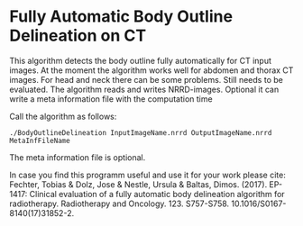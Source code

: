 # Fully Automatic Body Outline Delineation on CT

This algorithm detects the body outline fully automatically for CT input images. 
At the moment the algorithm works well for abdomen and thorax CT images. For head and neck there can be some problems. Still needs to be evaluated.
The algorithm reads and writes NRRD-images. Optional it can write a meta information file with the computation time

Call the algorithm as follows:

    ./BodyOutlineDelineation InputImageName.nrrd OutputImageName.nrrd MetaInfFileName

The meta information file is optional.

In case you find this programm useful and use it for your work please cite: Fechter, Tobias & Dolz, Jose & Nestle, Ursula & Baltas, Dimos. (2017). EP-1417: Clinical evaluation of a fully automatic body delineation algorithm for radiotherapy. Radiotherapy and Oncology. 123. S757-S758. 10.1016/S0167-8140(17)31852-2. 
